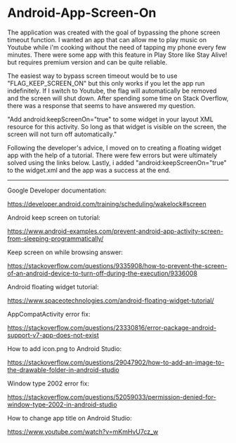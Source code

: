 # Android-App-Screen-On

The application was created with the goal of bypassing the phone screen timeout function. I wanted an app that can allow me to play music on Youtube while i'm cooking without the need of tapping my phone every few minutes. There were some app with this feature in Play Store like Stay Alive! but requires premium version and can be quite reliable.

The easiest way to bypass screen timeout would be to use "FLAG_KEEP_SCREEN_ON" but this only works if you let the app run indefinitely. If I switch to Youtube, the flag will automatically be removed and the screen will shut down. After spending some time on Stack Overflow, there was a response that seems to have answered my question.

"Add android:keepScreenOn="true" to some widget in your layout XML resource for this activity. So long as that widget is visible on the screen, the screen will not turn off automatically."

Following the developer's advice, I moved on to creating a floating widget app with the help of a tutorial. There were few errors but were ultimately solved using the links below. Lastly, i added "android:keepScreenOn="true" to the widget.xml and the app was a success at the end. 

---

Google Developer documentation:

https://developer.android.com/training/scheduling/wakelock#screen

Android keep screen on tutorial:

https://www.android-examples.com/prevent-android-app-activity-screen-from-sleeping-programmatically/

Keep screen on while browsing answer: 

https://stackoverflow.com/questions/9335908/how-to-prevent-the-screen-of-an-android-device-to-turn-off-during-the-execution/9336008

Android floating widget tutorial:

https://www.spaceotechnologies.com/android-floating-widget-tutorial/

AppCompatActivity error fix:

https://stackoverflow.com/questions/23330816/error-package-android-support-v7-app-does-not-exist

How to add icon.png to Android Studio:

https://stackoverflow.com/questions/29047902/how-to-add-an-image-to-the-drawable-folder-in-android-studio

Window type 2002 error fix:

https://stackoverflow.com/questions/52059033/permission-denied-for-window-type-2002-in-android-studio

How to change app title on Android Studio:

https://www.youtube.com/watch?v=mKmHvU7cz_w


